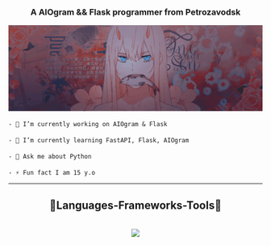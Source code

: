 <h3 align="center">A AIOgram && Flask programmer from Petrozavodsk</h3>

<div align="center">
    <img src="https://github.com/NxtaSunstrike/NxtaSunstrike/blob/main/assets/Banner.gif"/><br/>
</div>



    - 🔭 I’m currently working on AIOgram & Flask 
    
    - 🌱 I’m currently learning FastAPI, Flask, AIOgram
    
    - 💬 Ask me about Python
    
    - ⚡ Fun fact I am 15 y.o



<hr/>
    <h2 align="center">👻Languages-Frameworks-Tools👻</h2>
<br/>

<div align="center">
    <img src="https://skillicons.dev/icons?i=bootstrap,html,vscode,javascript,python,docker,flask,fastapi"/><br/>
    
</div>
